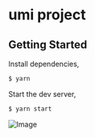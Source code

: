 # umi project

## Getting Started

Install dependencies,

```bash
$ yarn
```

Start the dev server,

```bash
$ yarn start
```
![Image](https://i.postimg.cc/Prtxk1th/a10b6c9ce099aa2ad1f021b8504d33a.png)

